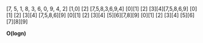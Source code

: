 [7, 5, 1, 8, 3, 6, 0, 9, 4, 2] 
[1,0] [2] [7,5,8,3,6,9,4]
[0][1]  [2]  [3][4][7,5,8,6,9]
[0][1] [2] [3][4] [7,5,8,6][9]
[0][1] [2] [3][4] [5][6][7,8][9]
[0][1] [2] [3][4] [5][6][7][8][9]

**O(logn)**